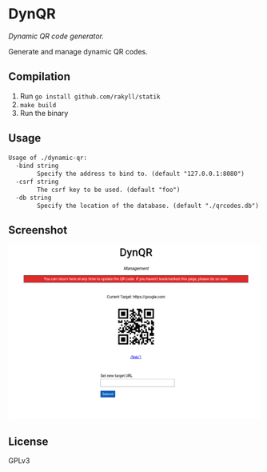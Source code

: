 # DynQR

*Dynamic QR code generator.*

Generate and manage dynamic QR codes.


## Compilation

1. Run `go install github.com/rakyll/statik`
2. `make build`
3. Run the binary

## Usage
```text
Usage of ./dynamic-qr:
  -bind string
        Specify the address to bind to. (default "127.0.0.1:8080")
  -csrf string
        The csrf key to be used. (default "foo")
  -db string
        Specify the location of the database. (default "./qrcodes.db")
```

## Screenshot
![Screenshot](screenshot.png)

## License

GPLv3
